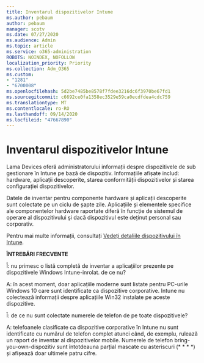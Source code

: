 ```yaml
---
title: Inventarul dispozitivelor Intune
ms.author: pebaum
author: pebaum
manager: scotv
ms.date: 07/27/2020
ms.audience: Admin
ms.topic: article
ms.service: o365-administration
ROBOTS: NOINDEX, NOFOLLOW
localization_priority: Priority
ms.collection: Adm_O365
ms.custom:
- "1281"
- "6700008"
ms.openlocfilehash: 5d2be7485be8578f7fdee3216dc6f3970be67fd1
ms.sourcegitcommit: c6692ce0fa1358ec3529e59ca0ecdfdea4cdc759
ms.translationtype: MT
ms.contentlocale: ro-RO
ms.lasthandoff: 09/14/2020
ms.locfileid: "47667890"
---
```

# <a name="intune-device-inventory"></a>Inventarul dispozitivelor Intune

Lama Devices oferă administratorului informații despre dispozitivele de sub gestionare în Intune pe bază de dispozitiv. Informațiile afișate includ: hardware, aplicații descoperite, starea conformității dispozitivelor și starea configurației dispozitivelor.

Datele de inventar pentru componente hardware și aplicații descoperite sunt colectate pe un ciclu de șapte zile. Aplicațiile și elementele specifice ale componentelor hardware raportate diferă în funcție de sistemul de operare al dispozitivului și dacă dispozitivul este deținut personal sau corporativ.

Pentru mai multe informații, consultați [Vedeți detaliile dispozitivului în Intune](https://docs.microsoft.com/intune/device-inventory).

**ÎNTREBĂRI FRECVENTE**

Î: nu primesc o listă completă de inventar a aplicațiilor prezente pe dispozitivele Windows Intune-inrolat. de ce nu?

A: în acest moment, doar aplicațiile moderne sunt listate pentru PC-urile Windows 10 care sunt identificate ca dispozitive corporative. Intune nu colectează informații despre aplicațiile Win32 instalate pe aceste dispozitive.

Î: de ce nu sunt colectate numerele de telefon de pe toate dispozitivele?

A: telefoanele clasificate ca dispozitive corporative în Intune nu sunt identificate cu numărul de telefon complet atunci când, de exemplu, rulează un raport de inventar al dispozitivelor mobile. Numerele de telefon bring-you-own-dispozitiv sunt întotdeauna parțial mascate cu asteriscuri (* * * *) și afișează doar ultimele patru cifre.